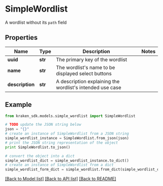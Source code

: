 # SimpleWordlist

A wordlist without its `path` field

## Properties
Name | Type | Description | Notes
------------ | ------------- | ------------- | -------------
**uuid** | **str** | The primary key of the wordlist | 
**name** | **str** | The wordlist&#39;s name to be displayed select buttons | 
**description** | **str** | A description explaining the wordlist&#39;s intended use case | 

## Example

```python
from kraken_sdk.models.simple_wordlist import SimpleWordlist

# TODO update the JSON string below
json = "{}"
# create an instance of SimpleWordlist from a JSON string
simple_wordlist_instance = SimpleWordlist.from_json(json)
# print the JSON string representation of the object
print SimpleWordlist.to_json()

# convert the object into a dict
simple_wordlist_dict = simple_wordlist_instance.to_dict()
# create an instance of SimpleWordlist from a dict
simple_wordlist_form_dict = simple_wordlist.from_dict(simple_wordlist_dict)
```
[[Back to Model list]](../README.md#documentation-for-models) [[Back to API list]](../README.md#documentation-for-api-endpoints) [[Back to README]](../README.md)


